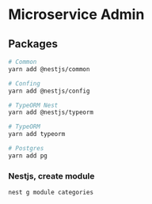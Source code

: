 # Microservice Admin

## Packages

```bash
# Common
yarn add @nestjs/common

# Confing
yarn add @nestjs/config

# TypeORM Nest
yarn add @nestjs/typeorm

# TypeORM
yarn add typeorm

# Postgres
yarn add pg
```

### Nestjs, create module

```bash
nest g module categories
```
